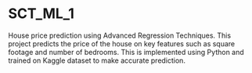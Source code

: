 # SCT_ML_1
 House price prediction using Advanced Regression Techniques. This project predicts the price of the house on key features such as square footage and number of bedrooms. This is implemented using Python and trained on Kaggle dataset to make accurate prediction.
